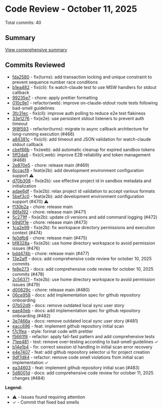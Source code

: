 # Code Review - October 11, 2025

Total commits: 40

## Summary

[View comprehensive summary](./SUMMARY.md)

## Commits Reviewed

- [fda2580](./review-fda2580.md) - fix(turns): add transaction locking and unique constraint to prevent sequence number race conditions
- [b1ea482](./review-b1ea482.md) - fix(cli): fix watch-claude test to use MSW handlers for stdout callback
- [99235e7](./review-99235e7.md) - chore: apply prettier formatting
- [010c9e1](./review-010c9e1.md) - refactor(web): improve on-claude-stdout route tests following bad-smell guidelines
- [3fc31ec](./review-3fc31ec.md) - fix(cli): improve auth polling to reduce e2e test flakiness
- [33e1276](./review-33e1276.md) - fix(e2e): use persistent stdout listeners to prevent auth timeout
- [9f8f593](./review-9f8f593.md) - refactor(turns): migrate to async callback architecture for long-running execution (#466)
- [a84381c](./review-a84381c.md) - fix(cli): add timeout and JSON validation for watch-claude stdout callback
- [cbef66b](./review-cbef66b.md) - fix(web): add automatic cleanup for expired sandbox tokens
- [5ff2da6](./review-5ff2da6.md) - fix(cli,web): improve E2B reliability and token management (#468)
- [2e870e5](./review-2e870e5.md) - chore: release main (#469)
- [6ccacf8](./review-6ccacf8.md) - feat(e2b): add development environment configuration support ⚠️
- [d70b308](./review-d70b308.md) - fix(e2b): use effective project id in sandbox metadata and initialization
- [adae6df](./review-adae6df.md) - fix(e2b): relax project id validation to accept various formats
- [5bef3c0](./review-5bef3c0.md) - feat(e2b): add development environment configuration support (#470) ⚠️
- [f130b2a](./review-f130b2a.md) - chore: release main
- [86fa192](./review-86fa192.md) - chore: release main (#471)
- [5c271ff](./review-5c271ff.md) - fix(e2b): update cli versions and add command logging (#472)
- [b9d0f1e](./review-b9d0f1e.md) - chore: release main (#473)
- [1ca2e99](./review-1ca2e99.md) - fix(e2b): fix workspace directory permissions and execution context (#474)
- [fe0dfb8](./review-fe0dfb8.md) - chore: release main (#475)
- [bf8328a](./review-bf8328a.md) - fix(e2b): use home directory workspace to avoid permission issues (#476)
- [bdd474b](./review-bdd474b.md) - chore: release main (#477)
- [13e2aff](./review-13e2aff.md) - docs: add comprehensive code review for october 10, 2025 commits
- [fe8e273](./review-fe8e273.md) - docs: add comprehensive code review for october 10, 2025 commits (#478)
- [2c56371](./review-2c56371.md) - fix(e2b): use home directory workspace to avoid permission issues (#479)
- [d00629c](./review-d00629c.md) - chore: release main (#480)
- [06ce958](./review-06ce958.md) - docs: add implementation spec for github repository onboarding
- [07b52d9](./review-07b52d9.md) - docs: remove outdated local sync user story
- [eae40eb](./review-eae40eb.md) - docs: add implementation spec for github repository onboarding (#482)
- [3e7466a](./review-3e7466a.md) - docs: remove outdated local sync user story (#481)
- [eacc696](./review-eacc696.md) - feat: implement github repository initial scan
- [f7c1fea](./review-f7c1fea.md) - style: format code with prettier
- [f5661f8](./review-f5661f8.md) - refactor: apply fail-fast pattern and add comprehensive tests
- [71ee481](./review-71ee481.md) - test: remove over-testing according to bad-smell guidelines ✓
- [b14e1b4](./review-b14e1b4.md) - fix: correct session id handling in initial scan error recovery
- [e4e7407](./review-e4e7407.md) - feat: add github repository selector ui for project creation
- [9df7d84](./review-9df7d84.md) - refactor: remove code smell violations from initial scan implementation ✓
- [ea34603](./review-ea34603.md) - feat: implement github repository initial scan (#483)
- [5d8001d](./review-5d8001d.md) - docs: add comprehensive code review for october 11, 2025 changes (#484)

**Legend:**
- ⚠️ - Issues found requiring attention
- ✓ - Commit that fixed bad smells
